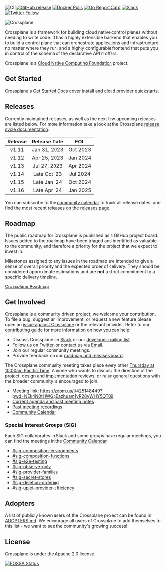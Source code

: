 ![CI](https://github.com/crossplane/crossplane/workflows/CI/badge.svg) [![GitHub release](https://img.shields.io/github/release/crossplane/crossplane/all.svg?style=flat-square)](https://github.com/crossplane/crossplane/releases) [![Docker Pulls](https://img.shields.io/docker/pulls/crossplane/crossplane.svg)](https://hub.docker.com/r/crossplane/crossplane) [![Go Report Card](https://goreportcard.com/badge/github.com/crossplane/crossplane)](https://goreportcard.com/report/github.com/crossplane/crossplane) [![Slack](https://slack.crossplane.io/badge.svg)](https://slack.crossplane.io) [![Twitter Follow](https://img.shields.io/twitter/follow/crossplane_io.svg?style=social&label=Follow)](https://twitter.com/intent/follow?screen_name=crossplane_io&user_id=788180534543339520)

![Crossplane](banner.png)


Crossplane is a framework for building cloud native control planes without
needing to write code. It has a highly extensible backend that enables you to
build a control plane that can orchestrate applications and infrastructure no
matter where they run, and a highly configurable frontend that puts you in
control of the schema of the declarative API it offers.

Crossplane is a [Cloud Native Computing Foundation][cncf] project.

## Get Started

Crossplane's [Get Started Docs] cover install and cloud provider quickstarts.

## Releases

Currently maintained releases, as well as the next few upcoming releases are
listed below. For more information take a look at the Crossplane [release cycle
documentation].

| Release | Release Date |   EOL    |
|:-------:|:------------:|:--------:|
|  v1.11  | Jan 31, 2023 | Oct 2023 |
|  v1.12  | Apr 25, 2023 | Jan 2024 |
|  v1.13  | Jul 27, 2023 | Apr 2024 |
|  v1.14  | Late Oct '23 | Jul 2024 |
|  v1.15  | Late Jan '24 | Oct 2024 |
|  v1.16  | Late Apr '24 | Jan 2025 |

You can subscribe to the [community calendar] to track all release dates, and
find the most recent releases on the [releases] page.

## Roadmap

The public roadmap for Crossplane is published as a GitHub project board. Issues
added to the roadmap have been triaged and identified as valuable to the
community, and therefore a priority for the project that we expect to invest in.

Milestones assigned to any issues in the roadmap are intended to give a sense of
overall priority and the expected order of delivery. They should be considered
approximate estimations and are **not** a strict commitment to a specific
delivery timeline.

[Crossplane Roadmap]

## Get Involved

Crossplane is a community driven project; we welcome your contribution. To file
a bug, suggest an improvement, or request a new feature please open an [issue
against Crossplane] or the relevant provider. Refer to our [contributing guide]
for more information on how you can help.

* Discuss Crossplane on [Slack] or our [developer mailing list].
* Follow us on [Twitter], or contact us via [Email].
* Join our regular community meetings.
* Provide feedback on our [roadmap and releases board].

The Crossplane community meeting takes place every other [Thursday at 10:00am
Pacific Time][community meeting time]. Anyone who wants to discuss the direction
of the project, design and implementation reviews, or raise general questions
with the broader community is encouraged to join.

* Meeting link: <https://zoom.us/j/425148449?pwd=NEk4N0tHWGpEazhuam1yR28yWHY5QT09>
* [Current agenda and past meeting notes]
* [Past meeting recordings]
* [Community Calendar][community calendar]

### Special Interest Groups (SIG)
Each SIG collaborates in Slack and some groups have regular meetings, you can
find the meetings in the [Community Calendar][community calendar].
- [#sig-composition-environments][sig-composition-environments-slack]
- [#sig-composition-functions][sig-composition-functions-slack]
- [#sig-e2e-testing][sig-e2e-testing-slack]
- [#sig-observe-only][sig-observe-only-slack]
- [#sig-provider-families][sig-provider-families-slack]
- [#sig-secret-stores][sig-secret-stores-slack]
- [#sig-deletion-ordering][sig-deletion-ordering-slack]
- [#sig-upjet-provider-efficiency][sig-upjet-provider-efficiency-slack]


## Adopters

A list of publicly known users of the Crossplane project can be found in [ADOPTERS.md].  We
encourage all users of Crossplane to add themselves to this list - we want to see the community's
growing success!

## License

Crossplane is under the Apache 2.0 license.

[![FOSSA Status](https://app.fossa.io/api/projects/git%2Bgithub.com%2Fcrossplane%2Fcrossplane.svg?type=large)](https://app.fossa.io/projects/git%2Bgithub.com%2Fcrossplane%2Fcrossplane?ref=badge_large)

<!-- Named links -->

[Crossplane]: https://crossplane.io
[release cycle documentation]: https://docs.crossplane.io/knowledge-base/guides/release-cycle
[install]: https://crossplane.io/docs/latest
[Slack]: https://slack.crossplane.io
[developer mailing list]: https://groups.google.com/forum/#!forum/crossplane-dev
[Twitter]: https://twitter.com/crossplane_io
[Email]: mailto:info@crossplane.io
[issue against Crossplane]: https://github.com/crossplane/crossplane/issues
[contributing guide]: contributing/README.md
[community meeting time]: https://www.thetimezoneconverter.com/?t=10:00&tz=PT%20%28Pacific%20Time%29
[Current agenda and past meeting notes]: https://docs.google.com/document/d/1q_sp2jLQsDEOX7Yug6TPOv7Fwrys6EwcF5Itxjkno7Y/edit?usp=sharing
[Past meeting recordings]: https://www.youtube.com/playlist?list=PL510POnNVaaYYYDSICFSNWFqNbx1EMr-M
[roadmap and releases board]: https://github.com/orgs/crossplane/projects/20/views/3?pane=info
[cncf]: https://www.cncf.io/
[Get Started Docs]: https://docs.crossplane.io/latest/getting-started/
[community calendar]: https://calendar.google.com/calendar/embed?src=c_2cdn0hs9e2m05rrv1233cjoj1k%40group.calendar.google.com
[releases]: https://github.com/crossplane/crossplane/releases
[ADOPTERS.md]: ADOPTERS.md
[Crossplane Roadmap]: https://github.com/orgs/crossplane/projects/20/views/3?pane=info
[sig-composition-environments-slack]: https://crossplane.slack.com/archives/C05BP6QFLUW
[sig-composition-functions-slack]: https://crossplane.slack.com/archives/C031Y29CSAE
[sig-e2e-testing-slack]: https://crossplane.slack.com/archives/C05C8CCTVNV
[sig-observe-only-slack]: https://crossplane.slack.com/archives/C04D5988QEA
[sig-provider-families-slack]: https://crossplane.slack.com/archives/C056YAQRV16
[sig-secret-stores-slack]: https://crossplane.slack.com/archives/C05BY7DKFV2
[sig-deletion-ordering-slack]: https://crossplane.slack.com/archives/C05BP8W5ALW
[sig-upjet-provider-efficiency-slack]: https://crossplane.slack.com/archives/C04QLETDJGN
